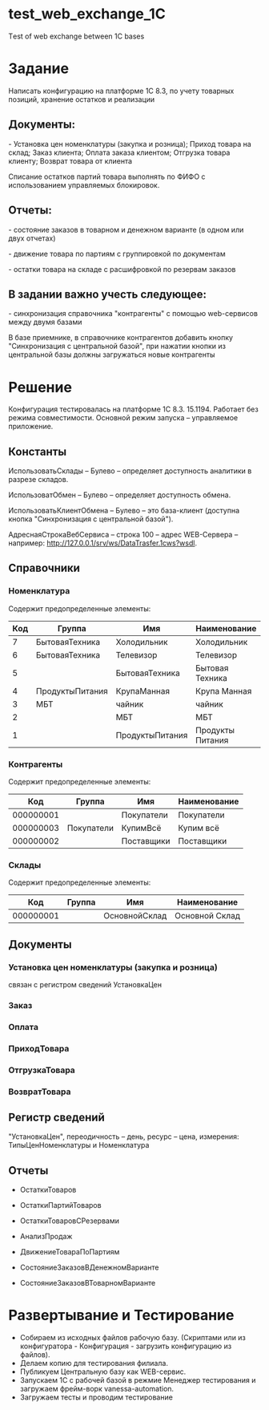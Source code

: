 # test_web_exchange_1C
Тest of web exchange between 1С bases

# Задание

Написать конфигурацию на платформе 1С 8.3, по учету товарных позиций, хранение остатков и реализации

## Документы:

\- Установка цен номенклатуры (закупка и розница); Приход товара на склад; Заказ клиента; Оплата заказа клиентом; Отгрузка товара клиенту; Возврат товара от клиента

Списание остатков партий товара выполнять по ФИФО с использованием управляемых блокировок.

## Отчеты:

\- состояние заказов в товарном и денежном варианте (в одном или двух отчетах)

\- движение товара по партиям с группировкой по документам

\- остатки товара на складе с расшифровкой по резервам заказов

## В задании важно учесть следующее:

\- синхронизация справочника "контрагенты" с помощью web-сервисов между двумя базами

В базе приемнике, в справочнике контрагентов добавить кнопку "Синхронизация с центральной базой", при нажатии кнопки из центральной базы должны загружаться новые контрагенты

# Решение

Конфигурация тестировалась на платформе 1С 8.3. 15.1194. Работает без режима совместимости. Основной режим запуска – управляемое приложение.

## Константы

ИспользоватьСклады – Булево – определяет доступность аналитики в разрезе складов.

ИспользоватОбмен – Булево – определяет доступность обмена.

ИспользоватьКлиентОбмена – Булево – это база-клиент (доступна кнопка "Синхронизация с центральной базой").

АдреснаяСтрокаВебСервиса – строка 100 – адрес WEB-Сервера – например: [<span class="underline">http://127.0.0.1/srv/ws/DataTrasfer.1cws?wsdl</span>](http://127.0.0.1/srv/ws/DataTrasfer.1cws?wsdl).

## Справочники

### Номенклатура

Содержит предопределенные элементы:

| Код | Группа          | Имя             | Наименование     |
| --- | --------------- | --------------- | ---------------- |
| 7   | БытоваяТехника  | Холодильник     | Холодильник      |
| 6   | БытоваяТехника  | Телевизор       | Телевизор        |
| 5   |                 | БытоваяТехника  | Бытовая Техника  |
| 4   | ПродуктыПитания | КрупаМанная     | Крупа Манная     |
| 3   | МБТ             | чайник          | чайник           |
| 2   |                 | МБТ             | МБТ              |
| 1   |                 | ПродуктыПитания | Продукты Питания |

### Контрагенты

Содержит предопределенные элементы:

| Код       | Группа     | Имя        | Наименование |
| --------- | ---------- | ---------- | ------------ |
| 000000001 |            | Покупатели | Покупатели   |
| 000000003 | Покупатели | КупимВсё   | Купим всё    |
| 000000002 |            | Поставщики | Поставщики   |

### Склады

Содержит предопределенные элементы:

| Код       | Группа | Имя           | Наименование   |
| --------- | ------ | ------------- | -------------- |
| 000000001 |        | ОсновнойСклад | Основной Склад |

## Документы

### Установка цен номенклатуры (закупка и розница)

связан с регистром сведений УстановкаЦен

### Заказ

### Оплата

### ПриходТовара

### ОтгрузкаТовара

### ВозвратТовара

## Регистр сведений 

"УстановкаЦен", переодичность – день, ресурс – цена, измерения: ТипыЦенНоменклатуры и Номенклатура

## Отчеты

* ОстаткиТоваров

* ОстаткиПартийТоваров

* ОстаткиТоваровСРезервами

* АнализПродаж

* ДвижениеТовараПоПартиям

* СостояниеЗаказовВДенежномВарианте

* СостояниеЗаказовВТоварномВарианте

# Развертывание и Тестирование
* Собираем из исходных файлов рабочую базу. (Скриптами или из конфигуратора - Конфигурация -  загрузить конфигурацию из файлов).
* Делаем копию для тестирования филиала.
* Публикуем Центральную базу как WEB-сервис.
* Запускаем 1С с рабочей базой в режмие Менеджер тестирования и загружаем фрейм-ворк vanessa-automation.
* Загружаем тесты и проводим тестирование
